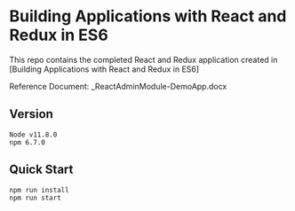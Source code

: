 # Building Applications with React and Redux in ES6 

This repo contains the completed React and Redux application created in [Building Applications with React and Redux in ES6]

Reference Document: _ReactAdminModule-DemoApp.docx

## Version 
```
Node v11.8.0 
npm 6.7.0
```
## Quick Start
```
npm run install
npm run start
```
